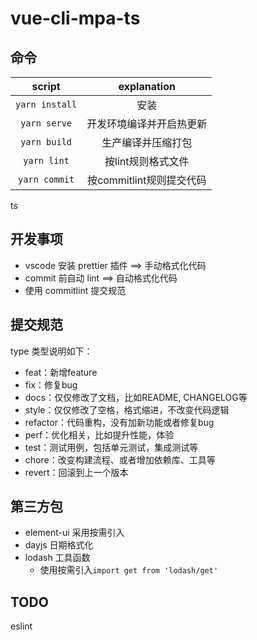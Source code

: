 # vue-cli-mpa-ts

## 命令

|     script     |       explanation        |
| :------------: | :----------------------: |
| `yarn install` |           安装           |
|  `yarn serve`  | 开发环境编译并开启热更新 |
|  `yarn build`  |    生产编译并压缩打包    |
|  `yarn lint`   |    按lint规则格式文件    |
| `yarn commit`  | 按commitlint规则提交代码 |



ts

## 开发事项
- vscode 安装 prettier 插件 ==> 手动格式化代码
- commit 前自动 lint ==> 自动格式化代码
- 使用 commitlint 提交规范



## 提交规范

type 类型说明如下：

- feat：新增feature
- fix：修复bug
- docs：仅仅修改了文档，比如README, CHANGELOG等
- style：仅仅修改了空格，格式缩进，不改变代码逻辑
- refactor：代码重构，没有加新功能或者修复bug
- perf：优化相关，比如提升性能，体验
- test：测试用例，包括单元测试，集成测试等
- chore：改变构建流程、或者增加依赖库、工具等
- revert：回滚到上一个版本



## 第三方包

- element-ui 采用按需引入
- dayjs 日期格式化
- lodash 工具函数
  - 使用按需引入`import get from 'lodash/get'`



## TODO 
eslint